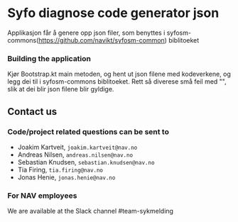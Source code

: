 # Syfo diagnose code generator json
Applikasjon får å genere opp json filer, som benyttes i syfosm-commons(https://github.com/navikt/syfosm-common)  biblitoeket

### Building the application
Kjør Bootstrap.kt main metoden, og hent ut json filene med kodeverkene, og legg dei til i syfosm-commons biblitoeket.
Rett så diverese små feil med "", slik at dei blir json filene blir gyldige.

## Contact us
### Code/project related questions can be sent to
* Joakim Kartveit, `joakim.kartveit@nav.no`
* Andreas Nilsen, `andreas.nilsen@nav.no`
* Sebastian Knudsen, `sebastian.knudsen@nav.no`
* Tia Firing, `tia.firing@nav.no`
* Jonas Henie, `jonas.henie@nav.no`


### For NAV employees
We are available at the Slack channel #team-sykmelding
